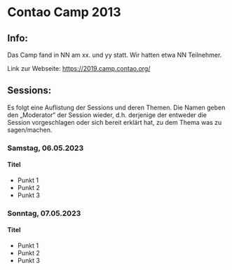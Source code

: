 # Contao Camp 2013

## Info:
Das Camp fand in NN am xx. und yy statt. Wir hatten etwa NN Teilnehmer.

Link zur Webseite: https://2019.camp.contao.org/

## Sessions:
Es folgt eine Auflistung der Sessions und deren Themen. Die Namen geben den
„Moderator“ der Session wieder, d.h. derjenige der entweder die Session
vorgeschlagen oder sich bereit erklärt hat, zu dem Thema was zu sagen/machen.

### Samstag, 06.05.2023


#### Titel

* Punkt 1
* Punkt 2
* Punkt 3


### Sonntag, 07.05.2023

#### Titel

* Punkt 1
* Punkt 2
* Punkt 3

